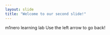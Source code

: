 ```yaml
---
layout: slide
title: "Welcome to our second slide!"
---
```

m1nero learning lab
Use the left arrow to go back!
